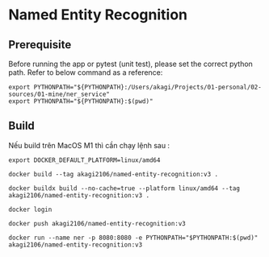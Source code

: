 # Named Entity Recognition

## Prerequisite

Before running the app or pytest (unit test), please set the correct python path. Refer to below command as a reference:

```
export PYTHONPATH="${PYTHONPATH}:/Users/akagi/Projects/01-personal/02-sources/01-mine/ner_service"
export PYTHONPATH="${PYTHONPATH}:$(pwd)"
```

## Build

Nếu build trên MacOS M1 thì cần chạy lệnh sau :

```
export DOCKER_DEFAULT_PLATFORM=linux/amd64
```

```
docker build --tag akagi2106/named-entity-recognition:v3 .

docker buildx build --no-cache=true --platform linux/amd64 --tag akagi2106/named-entity-recognition:v3 .
```

```
docker login
```

```
docker push akagi2106/named-entity-recognition:v3
```

```
docker run --name ner -p 8080:8080 -e PYTHONPATH="$PYTHONPATH:$(pwd)" akagi2106/named-entity-recognition:v3
```
